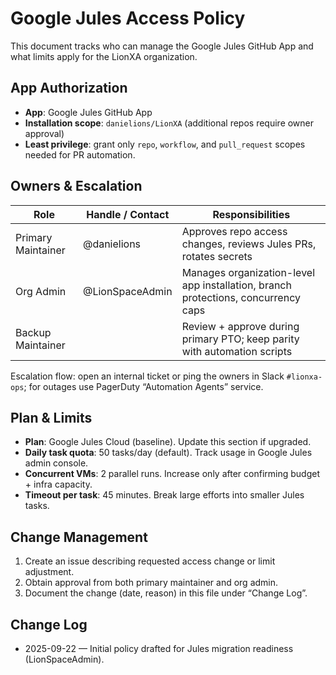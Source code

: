 # Google Jules Access Policy

This document tracks who can manage the Google Jules GitHub App and what limits apply for the LionXA organization.

## App Authorization
- **App**: Google Jules GitHub App
- **Installation scope**: `danielions/LionXA` (additional repos require owner approval)
- **Least privilege**: grant only `repo`, `workflow`, and `pull_request` scopes needed for PR automation.

## Owners & Escalation
| Role | Handle / Contact | Responsibilities |
| --- | --- | --- |
| Primary Maintainer | @danielions | Approves repo access changes, reviews Jules PRs, rotates secrets |
| Org Admin | @LionSpaceAdmin | Manages organization-level app installation, branch protections, concurrency caps |
| Backup Maintainer | <assign> | Review + approve during primary PTO; keep parity with automation scripts |

Escalation flow: open an internal ticket or ping the owners in Slack `#lionxa-ops`; for outages use PagerDuty “Automation Agents” service.

## Plan & Limits
- **Plan**: Google Jules Cloud (baseline). Update this section if upgraded.
- **Daily task quota**: 50 tasks/day (default). Track usage in Google Jules admin console.
- **Concurrent VMs**: 2 parallel runs. Increase only after confirming budget + infra capacity.
- **Timeout per task**: 45 minutes. Break large efforts into smaller Jules tasks.

## Change Management
1. Create an issue describing requested access change or limit adjustment.
2. Obtain approval from both primary maintainer and org admin.
3. Document the change (date, reason) in this file under “Change Log”.

## Change Log
- 2025-09-22 — Initial policy drafted for Jules migration readiness (LionSpaceAdmin).
